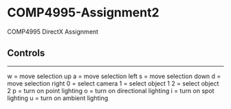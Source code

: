 # COMP4995-Assignment2
COMP4995 DirectX Assignment

## Controls
---
w = move selection up
a = move selection left
s = move selection down
d = move selection right
0 = select camera
1 = select object 1
2 = select object 2
p = turn on point lighting
o = turn on directional lighting
i = turn on spot lighting
u = turn on ambient lighting

